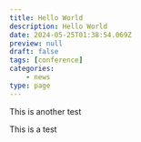 ```yaml
---
title: Hello World
description: Hello World
date: 2024-05-25T01:38:54.069Z
preview: null
draft: false
tags: [conference]
categories:
    - news
type: page
---
```

This is another test

This is a test
